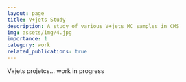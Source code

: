 ```yaml
---
layout: page
title: V+jets Study
description: A study of various V+jets MC samples in CMS
img: assets/img/4.jpg
importance: 1
category: work
related_publications: true
---
```


V+jets projetcs... work in progress
